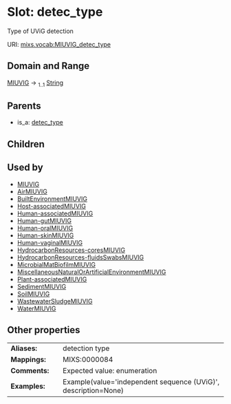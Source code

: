 
# Slot: detec_type


Type of UViG detection

URI: [mixs.vocab:MIUVIG_detec_type](https://w3id.org/mixs/vocab/MIUVIG_detec_type)


## Domain and Range

[MIUVIG](MIUVIG.md) &#8594;  <sub>1..1</sub> [String](types/String.md)

## Parents

 *  is_a: [detec_type](detec_type.md)

## Children


## Used by

 * [MIUVIG](MIUVIG.md)
 * [AirMIUVIG](AirMIUVIG.md)
 * [BuiltEnvironmentMIUVIG](BuiltEnvironmentMIUVIG.md)
 * [Host-associatedMIUVIG](Host-associatedMIUVIG.md)
 * [Human-associatedMIUVIG](Human-associatedMIUVIG.md)
 * [Human-gutMIUVIG](Human-gutMIUVIG.md)
 * [Human-oralMIUVIG](Human-oralMIUVIG.md)
 * [Human-skinMIUVIG](Human-skinMIUVIG.md)
 * [Human-vaginalMIUVIG](Human-vaginalMIUVIG.md)
 * [HydrocarbonResources-coresMIUVIG](HydrocarbonResources-coresMIUVIG.md)
 * [HydrocarbonResources-fluidsSwabsMIUVIG](HydrocarbonResources-fluidsSwabsMIUVIG.md)
 * [MicrobialMatBiofilmMIUVIG](MicrobialMatBiofilmMIUVIG.md)
 * [MiscellaneousNaturalOrArtificialEnvironmentMIUVIG](MiscellaneousNaturalOrArtificialEnvironmentMIUVIG.md)
 * [Plant-associatedMIUVIG](Plant-associatedMIUVIG.md)
 * [SedimentMIUVIG](SedimentMIUVIG.md)
 * [SoilMIUVIG](SoilMIUVIG.md)
 * [WastewaterSludgeMIUVIG](WastewaterSludgeMIUVIG.md)
 * [WaterMIUVIG](WaterMIUVIG.md)

## Other properties

|  |  |  |
| --- | --- | --- |
| **Aliases:** | | detection type |
| **Mappings:** | | MIXS:0000084 |
| **Comments:** | | Expected value: enumeration |
| **Examples:** | | Example(value='independent sequence (UViG)', description=None) |

